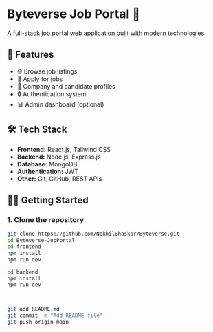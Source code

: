 # Byteverse Job Portal 💼

A full-stack job portal web application built with modern technologies.

## 🚀 Features

- 🌐 Browse job listings
- 📝 Apply for jobs
- 👤 Company and candidate profiles
- 🔒 Authentication system
- 📊 Admin dashboard (optional)

## 🛠️ Tech Stack

- **Frontend:** React.js, Tailwind CSS
- **Backend:** Node.js, Express.js
- **Database:** MongoDB
- **Authentication:** JWT
- **Other:** Git, GitHub, REST APIs



## 🧑‍💻 Getting Started

### 1. Clone the repository

```bash
git clone https://github.com/NekhilBhaskar/Byteverse.git
cd Byteverse-JobPortal
cd frontend
npm install
npm run dev

cd backend
npm install
npm run dev



git add README.md
git commit -m "Add README file"
git push origin main

